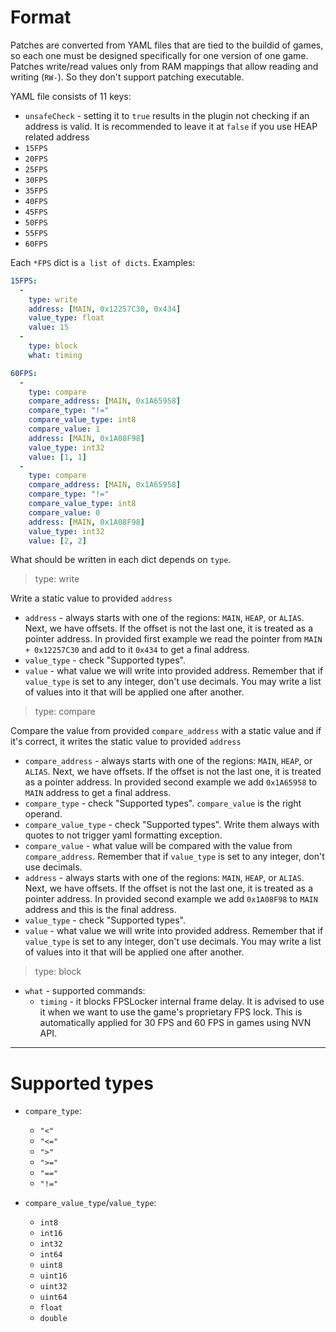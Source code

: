 # Format

Patches are converted from YAML files that are tied to the buildid of games, so each one must be designed specifically for one version of one game.
Patches write/read values only from RAM mappings that allow reading and writing (`RW-`). So they don't support patching executable.

YAML file consists of 11 keys:
- `unsafeCheck` - setting it to `true` results in the plugin not checking if an address is valid. It is recommended to leave it at `false` if you use HEAP related address
- `15FPS`
- `20FPS`
- `25FPS`
- `30FPS`
- `35FPS`
- `40FPS`
- `45FPS`
- `50FPS`
- `55FPS`
- `60FPS`

Each `*FPS` dict is `a list of dicts`. Examples:
```yaml
15FPS:
  -
    type: write
    address: [MAIN, 0x12257C30, 0x434]
    value_type: float
    value: 15
  -
    type: block
    what: timing

```
```yaml
60FPS:
  -
    type: compare
    compare_address: [MAIN, 0x1A65958]
    compare_type: "!="
    compare_value_type: int8
    compare_value: 1
    address: [MAIN, 0x1A08F98]
    value_type: int32
    value: [1, 1]
  -
    type: compare
    compare_address: [MAIN, 0x1A65958]
    compare_type: "!="
    compare_value_type: int8
    compare_value: 0
    address: [MAIN, 0x1A08F98]
    value_type: int32
    value: [2, 2]

```

What should be written in each dict depends on `type`.

> type: write

Write a static value to provided `address`
- `address` - always starts with one of the regions: `MAIN`, `HEAP`, or `ALIAS`. Next, we have offsets. If the offset is not the last one, it is treated as a pointer address. In provided first example we read the pointer from `MAIN + 0x12257C30` and add to it `0x434` to get a final address.
- `value_type` - check "Supported types".
- `value` - what value we will write into provided address. Remember that if `value_type` is set to any integer, don't use decimals. You may write a list of values into it that will be applied one after another.

> type: compare

Compare the value from provided `compare_address` with a static value and if it's correct, it writes the static value to provided `address`
- `compare_address` - always starts with one of the regions: `MAIN`, `HEAP`, or `ALIAS`. Next, we have offsets. If the offset is not the last one, it is treated as a pointer address. In provided second example we add `0x1A65958` to `MAIN` address to get a final address.
- `compare_type` - check "Supported types". `compare_value` is the right operand.
- `compare_value_type` - check "Supported types". Write them always with quotes to not trigger yaml formatting exception.
- `compare_value` - what value will be compared with the value from `compare_address`. Remember that if `value_type` is set to any integer, don't use decimals.
- `address` - always starts with one of the regions: `MAIN`, `HEAP`, or `ALIAS`. Next, we have offsets. If the offset is not the last one, it is treated as a pointer address. In provided second example we add `0x1A08F98` to `MAIN` address and this is the final address.
- `value_type` - check "Supported types".
- `value` - what value we will write into provided address. Remember that if `value_type` is set to any integer, don't use decimals. You may write a list of values into it that will be applied one after another.

> type: block<br>
- `what` - supported commands:
  - `timing` - it blocks FPSLocker internal frame delay. It is advised to use it when we want to use the game's proprietary FPS lock. This is automatically applied for 30 FPS and 60 FPS in games using NVN API.

---

# Supported types

- `compare_type`:
  - `"<"`
  - `"<="`
  - `">"`
  - `">="`
  - `"=="`
  - `"!="`

- `compare_value_type`/`value_type`: 
  - `int8`
  - `int16`
  - `int32`
  - `int64`
  - `uint8`
  - `uint16`
  - `uint32`
  - `uint64`
  - `float`
  - `double`
